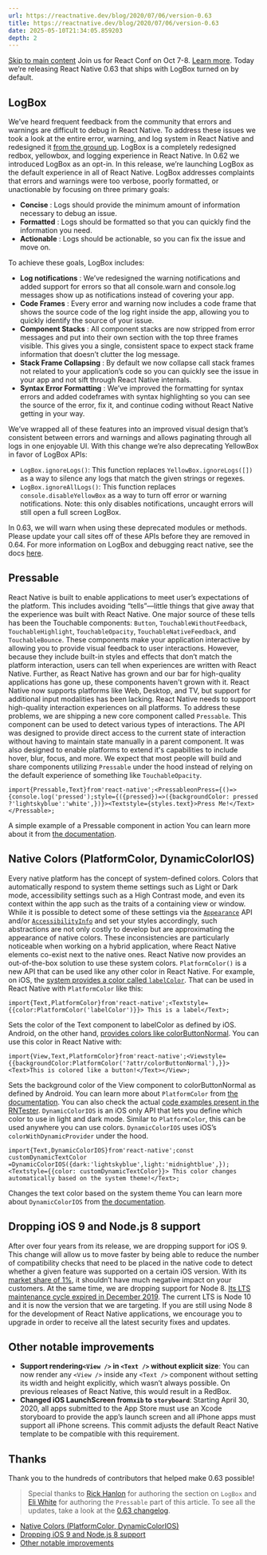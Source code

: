 ```yaml
---
url: https://reactnative.dev/blog/2020/07/06/version-0.63
title: https://reactnative.dev/blog/2020/07/06/version-0.63
date: 2025-05-10T21:34:05.859203
depth: 2
---
```


[Skip to main content](https://reactnative.dev/blog/2020/07/06/version-0.63#__docusaurus_skipToContent_fallback)
Join us for React Conf on Oct 7-8. [Learn more](https://conf.react.dev).
Today we’re releasing React Native 0.63 that ships with LogBox turned on by default.
## LogBox[​](https://reactnative.dev/blog/2020/07/06/version-0.63#logbox "Direct link to LogBox")
We’ve heard frequent feedback from the community that errors and warnings are difficult to debug in React Native. To address these issues we took a look at the entire error, warning, and log system in React Native and redesigned it [from the ground up](https://www.youtube.com/watch?v=Y8brBH5O-bQ&feature=youtu.be).
LogBox is a completely redesigned redbox, yellowbox, and logging experience in React Native. In 0.62 we introduced LogBox as an opt-in. In this release, we’re launching LogBox as the default experience in all of React Native.
LogBox addresses complaints that errors and warnings were too verbose, poorly formatted, or unactionable by focusing on three primary goals:
  * **Concise** : Logs should provide the minimum amount of information necessary to debug an issue.
  * **Formatted** : Logs should be formatted so that you can quickly find the information you need.
  * **Actionable** : Logs should be actionable, so you can fix the issue and move on.


To achieve these goals, LogBox includes:
  * **Log notifications** : We’ve redesigned the warning notifications and added support for errors so that all console.warn and console.log messages show up as notifications instead of covering your app.
  * **Code Frames** : Every error and warning now includes a code frame that shows the source code of the log right inside the app, allowing you to quickly identify the source of your issue.
  * **Component Stacks** : All component stacks are now stripped from error messages and put into their own section with the top three frames visible. This gives you a single, consistent space to expect stack frame information that doesn’t clutter the log message.
  * **Stack Frame Collapsing** : By default we now collapse call stack frames not related to your application’s code so you can quickly see the issue in your app and not sift through React Native internals.
  * **Syntax Error Formatting** : We’ve improved the formatting for syntax errors and added codeframes with syntax highlighting so you can see the source of the error, fix it, and continue coding without React Native getting in your way.


We’ve wrapped all of these features into an improved visual design that’s consistent between errors and warnings and allows paginating through all logs in one enjoyable UI.
With this change we’re also deprecating YellowBox in favor of LogBox APIs:
  * `LogBox.ignoreLogs()`: This function replaces `YellowBox.ignoreLogs([])` as a way to silence any logs that match the given strings or regexes.
  * `LogBox.ignoreAllLogs()`: This function replaces `console.disableYellowBox` as a way to turn off error or warning notifications. Note: this only disables notifications, uncaught errors will still open a full screen LogBox.


In 0.63, we will warn when using these deprecated modules or methods. Please update your call sites off of these APIs before they are removed in 0.64.
For more information on LogBox and debugging react native, see the docs [here](https://reactnative.dev/docs/debugging#in-app-errors-and-warnings).
## Pressable[​](https://reactnative.dev/blog/2020/07/06/version-0.63#pressable "Direct link to Pressable")
React Native is built to enable applications to meet user’s expectations of the platform. This includes avoiding “tells”—little things that give away that the experience was built with React Native. One major source of these tells has been the Touchable components: `Button`, `TouchableWithoutFeedback`, `TouchableHighlight`, `TouchableOpacity`, `TouchableNativeFeedback`, and `TouchableBounce`. These components make your application interactive by allowing you to provide visual feedback to user interactions. However, because they include built-in styles and effects that don’t match the platform interaction, users can tell when experiences are written with React Native.
Further, as React Native has grown and our bar for high-quality applications has gone up, these components haven't grown with it. React Native now supports platforms like Web, Desktop, and TV, but support for additional input modalities has been lacking. React Native needs to support high-quality interaction experiences on all platforms.
To address these problems, we are shipping a new core component called `Pressable`. This component can be used to detect various types of interactions. The API was designed to provide direct access to the current state of interaction without having to maintain state manually in a parent component. It was also designed to enable platforms to extend it's capabilities to include hover, blur, focus, and more. We expect that most people will build and share components utilizing `Pressable` under the hood instead of relying on the default experience of something like `TouchableOpacity`.
```
import{Pressable,Text}from'react-native';<PressableonPress={()=>{console.log('pressed');style={({pressed})=>({backgroundColor: pressed ?'lightskyblue':'white',})}><Textstyle={styles.text}>Press Me!</Text></Pressable>;
```

A simple example of a Pressable component in action
You can learn more about it from [the documentation](https://reactnative.dev/docs/pressable).
## Native Colors (PlatformColor, DynamicColorIOS)[​](https://reactnative.dev/blog/2020/07/06/version-0.63#native-colors-platformcolor-dynamiccolorios "Direct link to Native Colors \(PlatformColor, DynamicColorIOS\)")
Every native platform has the concept of system-defined colors. Colors that automatically respond to system theme settings such as Light or Dark mode, accessibility settings such as a High Contrast mode, and even its context within the app such as the traits of a containing view or window.
While it is possible to detect some of these settings via the [`Appearance`](https://reactnative.dev/docs/appearance#getcolorscheme) API and/or [`AccessibilityInfo`](https://reactnative.dev/docs/accessibilityinfo#isgrayscaleenabled) and set your styles accordingly, such abstractions are not only costly to develop but are approximating the appearance of native colors. These inconsistencies are particularly noticeable when working on a hybrid application, where React Native elements co-exist next to the native ones.
React Native now provides an out-of-the-box solution to use these system colors. `PlatformColor()` is a new API that can be used like any other color in React Native.
For example, on iOS, the [system provides a color called `labelColor`](https://developer.apple.com/documentation/uikit/uicolor/ui_element_colors?language=objc). That can be used in React Native with `PlatformColor` like this:
```
import{Text,PlatformColor}from'react-native';<Textstyle={{color:PlatformColor('labelColor')}}> This is a label</Text>;
```

Sets the color of the Text component to labelColor as defined by iOS.
Android, on the other hand, [provides colors like colorButtonNormal](https://developer.android.com/reference/android/R.attr#colorButtonNormal). You can use this color in React Native with:
```
import{View,Text,PlatformColor}from'react-native';<Viewstyle={{backgroundColor:PlatformColor('?attr/colorButtonNormal'),}}><Text>This is colored like a button!</Text></View>;
```

Sets the background color of the View component to colorButtonNormal as defined by Android.
You can learn more about `PlatformColor` from [the documentation](https://reactnative.dev/docs/platformcolor). You can also check the actual [code examples present in the RNTester](https://github.com/facebook/react-native/blob/master/packages/rn-tester/js/examples/PlatformColor/PlatformColorExample.js).
`DynamicColorIOS` is an iOS only API that lets you define which color to use in light and dark mode. Similar to `PlatformColor`, this can be used anywhere you can use colors. `DynamicColorIOS` uses iOS’s `colorWithDynamicProvider` under the hood.
```
import{Text,DynamicColorIOS}from'react-native';const customDynamicTextColor =DynamicColorIOS({dark:'lightskyblue',light:'midnightblue',});<Textstyle={{color: customDynamicTextColor}}> This color changes automatically based on the system theme!</Text>;
```

Changes the text color based on the system theme
You can learn more about `DynamicColorIOS` from [the documentation](https://reactnative.dev/docs/dynamiccolorios).
## Dropping iOS 9 and Node.js 8 support[​](https://reactnative.dev/blog/2020/07/06/version-0.63#dropping-ios-9-and-nodejs-8-support "Direct link to Dropping iOS 9 and Node.js 8 support")
After over four years from its release, we are dropping support for iOS 9. This change will allow us to move faster by being able to reduce the number of compatibility checks that need to be placed in the native code to detect whether a given feature was supported on a certain iOS version. With its [market share of 1%](https://david-smith.org/iosversionstats/), it shouldn’t have much negative impact on your customers.
At the same time, we are dropping support for Node 8. [Its LTS maintenance cycle expired in December 2019](https://nodejs.org/fr/blog/release/v8.9.0/). The current LTS is Node 10 and it is now the version that we are targeting. If you are still using Node 8 for the development of React Native applications, we encourage you to upgrade in order to receive all the latest security fixes and updates.
## Other notable improvements[​](https://reactnative.dev/blog/2020/07/06/version-0.63#other-notable-improvements "Direct link to Other notable improvements")
  * **Support rendering`<View />` in `<Text />` without explicit size**: You can now render any `<View />` inside any `<Text />` component without setting its width and height explicitly, which wasn’t always possible. On previous releases of React Native, this would result in a RedBox.
  * **Changed iOS LaunchScreen from`xib` to `storyboard`**: Starting April 30, 2020, all apps submitted to the App Store must use an Xcode storyboard to provide the app’s launch screen and all iPhone apps must support all iPhone screens. This commit adjusts the default React Native template to be compatible with this requirement.


## Thanks[​](https://reactnative.dev/blog/2020/07/06/version-0.63#thanks "Direct link to Thanks")
Thank you to the hundreds of contributors that helped make 0.63 possible!
> Special thanks to [Rick Hanlon](https://twitter.com/rickhanlonii) for authoring the section on `LogBox` and [Eli White](https://twitter.com/Eli_White) for authoring the `Pressable` part of this article.
To see all the updates, take a look at the [0.63 changelog](https://github.com/facebook/react-native/blob/main/CHANGELOG.md#v0630).
  * [Native Colors (PlatformColor, DynamicColorIOS)](https://reactnative.dev/blog/2020/07/06/version-0.63#native-colors-platformcolor-dynamiccolorios)
  * [Dropping iOS 9 and Node.js 8 support](https://reactnative.dev/blog/2020/07/06/version-0.63#dropping-ios-9-and-nodejs-8-support)
  * [Other notable improvements](https://reactnative.dev/blog/2020/07/06/version-0.63#other-notable-improvements)



